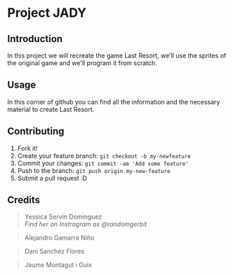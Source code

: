 # Project JADY
## Introduction
In this project we will recreate the game Last Resort, we'll use the sprites of the original game and we'll program it from scratch.

## Usage
In this corner of github you can find all the information and the necessary material to create Last Resort.

## Contributing
1. Fork it!
2. Create your feature branch: `git checkout -b my-newfeature`
3. Commit your changes: `git commit -am 'Add some
feature'`
4. Push to the branch: `git push origin my-new-feature`
5. Submit a pull request :D

## Credits
> Yessica Servin Dominguez          
> _Find her on Instragram as @randomgerbit_

> Alejandro Gamarra Niño

> Dani Sanchez Flores

> Jaume Montagut i Guix

